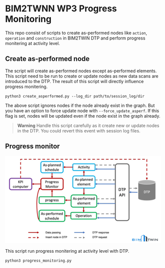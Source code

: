 # BIM2TWNN WP3 Progress Monitoring

This repo consist of scripts to create as-performed nodes like `action`, `operation` and `construction` in BIM2TWIN DTP
and perform progress monitering at activity level.

## Create as-performed node

The script will create as-performed nodes except as-performed elements. This script need to be run to create or update
nodes as new data scans are introduced to the DTP. The result of this script will directly influence progress
monitering.

```shell
python3 create_asperformed.py --log_dir path/to/session_log/dir
```

The above script ignores nodes if the node already exist in the graph. But you have an option to force update node
with `--force_update_asperf`. If this flag is set, nodes will be updated even if the node exist in the graph already.

> **Warning**
> Handle this script carefully as it create new or update nodes in the DTP. You could revert this event with session log
> files.

## Progress monitor

![B2T progress monitor](assets/porgress.jpg)

This script run progress monitering at activity level with DTP.

```shell
python3 progress_monitoring.py
```
